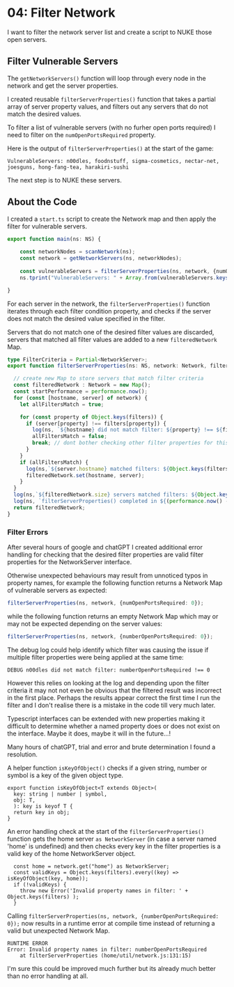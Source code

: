 # 04: Filter Network

I want to filter the network server list and create a script to NUKE those open servers.

## Filter Vulnerable Servers

The `getNetworkServers()` function will loop through every node in the network and get the server properties.

I created reusable `filterServerProperties()` function that takes a partial array of server property values, and filters out any servers that do not match the desired values. 

To filter a list of vulnerable servers (with no furher open ports required) I need to filter on the `numOpenPortsRequired` property. 

Here is the output of `filterServerProperties()` at the start of the game:

`VulnerableServers: n00dles, foodnstuff, sigma-cosmetics, nectar-net, joesguns, hong-fang-tea, harakiri-sushi`

The next step is to NUKE these servers.

## About the Code

I created a `start.ts` script to create the Network map and then apply the filter for vulnerable servers. 

``` Typescript
export function main(ns: NS) {
    
    const networkNodes = scanNetwork(ns);
    const network = getNetworkServers(ns, networkNodes);
    
    const vulnerableServers = filterServerProperties(ns, network, {numOpenPortsRequired: 0});
    ns.tprint("VulnerableServers: " + Array.from(vulnerableServers.keys()).join(", "));

}
```
For each server in the network, the `filterServerProperties()` function iterates through each filter condition property, and checks if the server does not match the desired value specified in the filter.

Servers that do not match one of the desired filter values are discarded, servers that matched all filter values are added to a new `filteredNetwork` Map.


``` typescript
type FilterCriteria = Partial<NetworkServer>;
export function filterServerProperties(ns: NS, network: Network, filters: Partial<NetworkServer>): Network {

  // create new Map to store servers that match filter criteria
  const filteredNetwork : Network = new Map();
  const startPerformance = performance.now();
  for (const [hostname, server] of network) {
    let allFiltersMatch = true;

    for (const property of Object.keys(filters)) {
      if (server[property] !== filters[property]) {
        log(ns, `${hostname} did not match filter: ${property} !== ${filters[property]}`);
        allFiltersMatch = false;
        break; // dont bother checking other filter properties for this server
      }
    }
    if (allFiltersMatch) {
      log(ns,`${server.hostname} matched filters: ${Object.keys(filters)}`);
      filteredNetwork.set(hostname, server);
    }
  }
  log(ns,`${filteredNetwork.size} servers matched filters: ${Object.keys(filters)}`, "INFO");
  log(ns, `filterServerProperties() completed in ${(performance.now() - startPerformance).toFixed(2)} milliseconds`, "SUCCESS");
  return filteredNetwork;
}
```

### Filter Errors

After several hours of google and chatGPT I created additional error handling for checking that the desired filter properties are valid filter properties for the NetworkServer interface. 

Otherwise unexpected behaviours may result from unnoticed typos in property names, for example the following function returns a Network Map of vulnerable servers as expected:

``` typescript
filterServerProperties(ns, network, {numOpenPortsRequired: 0}); 
```

while the following function returns an empty Network Map which may or may not be expected depending on the server values:

``` typescript
filterServerProperties(ns, network, {numberOpenPortsRequired: 0}); 
```

The debug log could help identify which filter was causing the issue if multiple filter properties were being applied at the same time:

```
DEBUG n00dles did not match filter: numberOpenPortsRequired !== 0
```

However this relies on looking at the log and depending upon the filter criteria it may not not even be obvious that the filtered result was incorrect in the first place. Perhaps the results appear correct the first time I run the filter and I don't realise there is a mistake in the code till very much later.

Typescript interfaces can be extended with new properties making it difficult to determine whether a named property does or does not exist on the interface. Maybe it does, maybe it will in the future...!

Many hours of chatGPT, trial and error and brute determination I found a resolution.

A helper function `isKeyOfObject()` checks if a given string, number or symbol is a key of the given object type.

```
export function isKeyOfObject<T extends Object>(
  key: string | number | symbol,
  obj: T,
  ): key is keyof T {
  return key in obj;
}
```

An error handling check at the start of the `filterServerProperties()` function gets the home server `as NetworkServer` (in case a server named 'home' is undefined) and then checks every key in the filter properties is a valid key of the home NetworkServer object.

```
  const home = network.get("home") as NetworkServer;
  const validKeys = Object.keys(filters).every((key) => isKeyOfObject(key, home));
  if (!validKeys) {
    throw new Error('Invalid property names in filter: ' + Object.keys(filters) );
  }
```

Calling `filterServerProperties(ns, network, {numberOpenPortsRequired: 0});` now results in a runtime error at compile time instead of returning a valid but unexpected Network Map. 

```
RUNTIME ERROR
Error: Invalid property names in filter: numberOpenPortsRequired
    at filterServerProperties (home/util/network.js:131:15)
```

I'm sure this could be improved much further but its already much better than no error handling at all.
